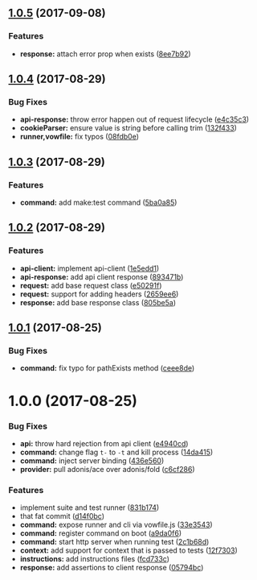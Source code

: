 <a name="1.0.5"></a>
## [1.0.5](https://github.com/adonisjs/adonis-vow/compare/v1.0.4...v1.0.5) (2017-09-08)


### Features

* **response:** attach error prop when exists ([8ee7b92](https://github.com/adonisjs/adonis-vow/commit/8ee7b92))



<a name="1.0.4"></a>
## [1.0.4](https://github.com/adonisjs/adonis-vow/compare/v1.0.3...v1.0.4) (2017-08-29)


### Bug Fixes

* **api-response:** throw error happen out of request lifecycle ([e4c35c3](https://github.com/adonisjs/adonis-vow/commit/e4c35c3))
* **cookieParser:** ensure value is string before calling trim ([132f433](https://github.com/adonisjs/adonis-vow/commit/132f433))
* **runner,vowfile:** fix typos ([08fdb0e](https://github.com/adonisjs/adonis-vow/commit/08fdb0e))



<a name="1.0.3"></a>
## [1.0.3](https://github.com/adonisjs/adonis-vow/compare/v1.0.2...v1.0.3) (2017-08-29)


### Features

* **command:** add make:test command ([5ba0a85](https://github.com/adonisjs/adonis-vow/commit/5ba0a85))



<a name="1.0.2"></a>
## [1.0.2](https://github.com/adonisjs/adonis-vow/compare/v1.0.1...v1.0.2) (2017-08-29)


### Features

* **api-client:** implement api-client ([1e5edd1](https://github.com/adonisjs/adonis-vow/commit/1e5edd1))
* **api-response:** add api client response ([893471b](https://github.com/adonisjs/adonis-vow/commit/893471b))
* **request:** add base request class ([e50291f](https://github.com/adonisjs/adonis-vow/commit/e50291f))
* **request:** support for adding headers ([2659ee6](https://github.com/adonisjs/adonis-vow/commit/2659ee6))
* **response:** add base response class ([805be5a](https://github.com/adonisjs/adonis-vow/commit/805be5a))



<a name="1.0.1"></a>
## [1.0.1](https://github.com/adonisjs/adonis-vow/compare/v1.0.0...v1.0.1) (2017-08-25)


### Bug Fixes

* **command:** fix typo for pathExists method ([ceee8de](https://github.com/adonisjs/adonis-vow/commit/ceee8de))



<a name="1.0.0"></a>
# 1.0.0 (2017-08-25)


### Bug Fixes

* **api:** throw hard rejection from api client ([e4940cd](https://github.com/adonisjs/adonis-vow/commit/e4940cd))
* **command:** change flag `t-` to `-t` and kill process ([14da415](https://github.com/adonisjs/adonis-vow/commit/14da415))
* **command:** inject server binding ([436e560](https://github.com/adonisjs/adonis-vow/commit/436e560))
* **provider:** pull adonis/ace over adonis/fold ([c6cf286](https://github.com/adonisjs/adonis-vow/commit/c6cf286))


### Features

* implement suite and test runner ([831b174](https://github.com/adonisjs/adonis-vow/commit/831b174))
* that fat commit ([d14f0bc](https://github.com/adonisjs/adonis-vow/commit/d14f0bc))
* **command:** expose runner and cli via vowfile.js ([33e3543](https://github.com/adonisjs/adonis-vow/commit/33e3543))
* **command:** register command on boot ([a9da0f6](https://github.com/adonisjs/adonis-vow/commit/a9da0f6))
* **command:** start http server when running test ([2c1b68d](https://github.com/adonisjs/adonis-vow/commit/2c1b68d))
* **context:** add support for context that is passed to tests ([12f7303](https://github.com/adonisjs/adonis-vow/commit/12f7303))
* **instructions:** add instructions files ([fcd733c](https://github.com/adonisjs/adonis-vow/commit/fcd733c))
* **response:** add assertions to client response ([05794bc](https://github.com/adonisjs/adonis-vow/commit/05794bc))



